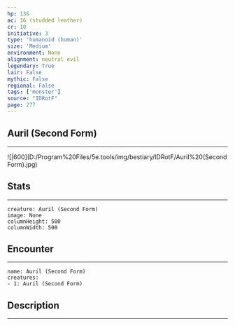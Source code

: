 ```yaml
---
hp: 136
ac: 16 (studded leather)
cr: 10
initiative: 3
type: 'humanoid (human)'    
size: 'Medium'
environment: None
alignment: neutral evil
legendary: True
lair: False
mythic: False
regional: False
tags: ['monster']
source: "IDRotF"
page: 277
---
```


## Auril (Second Form)
---

![|600](D:/Program%20Files/5e.tools/img/bestiary/IDRotF/Auril%20(Second Form).jpg)

## Stats
---

```statblock
creature: Auril (Second Form)
image: None
columnHeight: 500
columnWidth: 500
```

## Encounter
---

```encounter-table
name: Auril (Second Form)
creatures:
- 1: Auril (Second Form)
```

## Description
---




